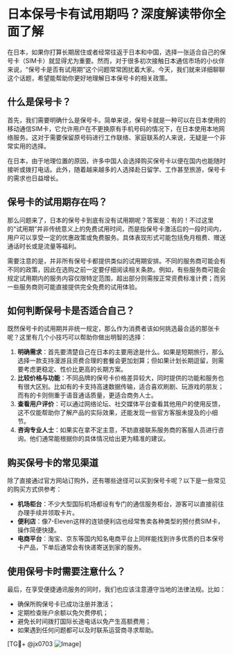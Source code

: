 # 日本保号卡有试用期吗？深度解读带你全面了解

在日本，如果你打算长期居住或者经常往返于日本和中国，选择一张适合自己的保号卡（SIM卡）就显得尤为重要。然而，对于很多初次接触日本通信市场的小伙伴来说，“保号卡是否有试用期”这个问题常常困扰着大家。今天，我们就来详细聊聊这个话题，希望能帮助你更好地理解日本保号卡的相关政策。

## 什么是保号卡？

首先，我们需要明确什么是保号卡。简单来说，保号卡就是一种可以在日本使用的移动通信SIM卡，它允许用户在不更换原有手机号码的情况下，在日本使用本地网络服务。这对于需要保留原号码进行工作联络、家庭联系的人来说，无疑是一个非常实用的选择。

在日本，由于地理位置的原因，许多中国人会选择购买保号卡以便在国内也能随时接听或拨打电话。此外，随着越来越多的人选择赴日留学、工作甚至旅游，保号卡的需求也日益增长。

## 保号卡的试用期存在吗？

那么问题来了，日本的保号卡到底有没有试用期呢？答案是：有的！不过这里的“试用期”并非传统意义上的免费试用时间，而是指保号卡激活后的一段时间内，用户可以享受一定的优惠政策或免费服务。具体表现形式可能包括免月租费、赠送通话时长或是流量等福利。

需要注意的是，并非所有保号卡都提供类似的试用期安排。不同的服务商可能会有不同的政策，因此在选购之前一定要仔细阅读相关条款。例如，有些服务商可能会规定试用期内的服务内容仅限特定范围，超出部分则需按正常资费标准计费；而另一些服务商则可能直接提供完全免费的试用体验。

## 如何判断保号卡是否适合自己？

既然保号卡的试用期并非统一规定，那么作为消费者该如何挑选最合适的那张卡呢？这里有几个小技巧可以帮助你做出明智的选择：

1. **明确需求**：首先要清楚自己在日本的主要用途是什么。如果是短期旅行，那么选择一款支持漫游且资费合理的套餐会更加划算；但如果计划长期逗留，则需要考虑更稳定、性价比更高的长期方案。
2. **比较价格与功能**：不同品牌的保号卡价格差异较大，同时提供的功能和服务也有很大区别。比如有的卡支持高速数据传输，适合喜欢刷剧、玩游戏的朋友；而有的卡则侧重于语音通话质量，更适合商务人士。
3. **查看用户评价**：可以通过网络论坛、社交媒体平台查看其他用户的使用反馈，这不仅能帮助你了解产品的实际效果，还能发现一些官方客服未提及的小细节。
4. **咨询专业人士**：如果实在拿不定主意，不妨直接联系服务商的客服人员进行咨询。他们通常能根据你的具体情况给出更为精准的建议。

## 购买保号卡的常见渠道

除了直接通过官方网站订购外，还有哪些途径可以买到保号卡呢？以下是一些常见的购买方式供参考：

- **机场柜台**：不少大型国际机场都设有专门的通信服务柜台，游客可以直接前往办理手续并领取卡片。
- **便利店**：像7-Eleven这样的连锁便利店也经常售卖各种类型的预付费SIM卡，操作简便快捷。
- **电商平台**：淘宝、京东等国内知名电商平台上同样能找到许多优质的日本保号卡产品，下单后通常会有快递寄送到家的服务。

## 使用保号卡时需要注意什么？

最后，在享受便捷通讯服务的同时，我们也应该注意遵守当地的法律法规。比如：

- 确保所购保号卡已成功注册并激活；
- 定期检查账户余额以免欠费停机；
- 避免长时间拨打国际长途电话以免产生高额费用；
- 如果遇到任何问题都可以及时联系运营商寻求帮助。

[TG💪+ @jx0703 ![Image](https://github.com/user-attachments/assets/dbca1d08-cadb-493c-b0ec-ad6f7a83f270)]